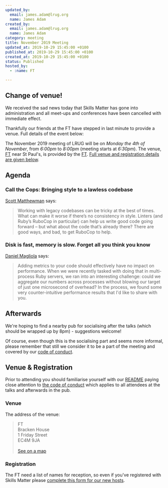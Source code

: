 ```yaml
---
updated_by:
  email: james.adam@lrug.org
  name: James Adam
created_by:
  email: james.adam@lrug.org
  name: James Adam
category: meeting
title: November 2019 Meeting
updated_at: 2019-10-29 15:45:00 +0100
published_at: 2019-10-29 15:45:00 +0100
created_at: 2019-10-29 15:45:00 +0100
status: Published
hosted_by:
  - :name: FT

---
```


Change of venue!
------

We received the sad news today that Skills Matter has gone into administration and all meet-ups and conferences have been cancelled with immediate effect.

Thankfully our friends at the FT have stepped in last minute to provide a venue. Full details of the event below:

The November 2019 meeting of LRUG will be on *Monday the 4th of November*,
from _6:00pm_ to _8:00pm_ (meeting starts at _6:30pm_).  The venue, [FT][ft-venue] near St Paul's, is
provided by the [FT](https://subs.ft.com/spa3_bc1).  [Full venue and
registration details are given below](#nov19registration).

Agenda
------

### Call the Cops: Bringing style to a lawless codebase

[Scott Matthewman](https://twitter.com/scottm) says:

> Working with legacy codebases can be tricky at the best of times. What can
> make it worse if there’s no consistency in style. Linters (and Ruby’s RuboCop
> in particular) can help us write good code going forward – but what about the
> code that’s already there? There are good ways, and bad, to get RuboCop to
> help.

### Disk is fast, memory is slow. Forget all you think you know

[Daniel Magliola](https://twitter.com/dmagliola) says:

> Adding metrics to your code should effectively have no impact on performance.
> When we were recently tasked with doing that in multi-process Ruby servers, we
> ran into an interesting challenge: could we aggregate our numbers across
> processes without blowing our target of just one microsecond of overhead? In
> the process, we found some very counter-intuitive performance results that I'd
> like to share with you.

Afterwards
----------
We're hoping to find a nearby pub for socialising after the talks (which should be wrapped up by 8pm) - suggestions welcome!

Of course, even though this is the socialising part and seems more
informal, please remember that still we consider it to be a part of the
meeting and covered by our [code of conduct](http://readme.lrug.org/#code-of-conduct).


Venue & Registration <a name="nov19registration">&nbsp;</a>
-----------------------------------------------------------

Prior to attending you should familiarise yourself with our
[README](http://readme.lrug.org/) paying close attention to [the code of
conduct](http://readme.lrug.org/#code-of-conduct) which applies to
all attendees at the talks and afterwards in the pub.

### Venue

The address of the venue:

> FT<br/>Bracken House<br/>1 Friday Street<br/>EC4M 9JA<br/><br/>[See on a map](https://goo.gl/maps/j2S4QxizSZQB33BN8)

### Registration

The FT need a list of names for reception, so even if you've registered with Skills Matter please [complete this form for our new hosts][ft-event].

[ft-venue]: https://goo.gl/maps/j2S4QxizSZQB33BN8
[ft-event]:  https://docs.google.com/forms/d/e/1FAIpQLSebOgq4yoPzw90Xcni4KVgAlppmjUP2xpVTrwQrSDSY_Iy4-g/viewform
